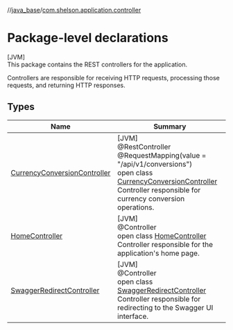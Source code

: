 //[java_base](../../index.md)/[com.shelson.application.controller](index.md)

# Package-level declarations

[JVM]\
This package contains the REST controllers for the application. 

 Controllers are responsible for receiving HTTP requests, processing those requests, and returning HTTP responses.

## Types

| Name | Summary |
|---|---|
| [CurrencyConversionController](-currency-conversion-controller/index.md) | [JVM]<br>@RestController<br>@RequestMapping(value = &quot;/api/v1/conversions&quot;)<br>open class [CurrencyConversionController](-currency-conversion-controller/index.md)<br>Controller responsible for currency conversion operations. |
| [HomeController](-home-controller/index.md) | [JVM]<br>@Controller<br>open class [HomeController](-home-controller/index.md)<br>Controller responsible for the application's home page. |
| [SwaggerRedirectController](-swagger-redirect-controller/index.md) | [JVM]<br>@Controller<br>open class [SwaggerRedirectController](-swagger-redirect-controller/index.md)<br>Controller responsible for redirecting to the Swagger UI interface. |
